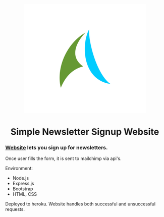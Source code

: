 
<p align="center">
<img src="https://github.com/alanskaev22/Newsletter-Signup/blob/master/public/images/jslogo.png"/>
</p>
<h1 align="center">Simple Newsletter Signup Website</h1>

### [Website](https://newsletter-alanskaev.herokuapp.com "Newsletter Signup") lets you sign up for newsletters.
Once user fills the form, it is sent to mailchimp via api's.

Environment:
* Node.js
* Express.js
* Bootstrap
* HTML, CSS

Deployed to heroku.
Website handles both successful and unsuccessful requests.


